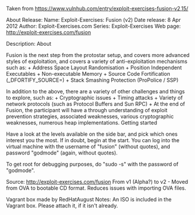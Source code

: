Taken from https://www.vulnhub.com/entry/exploit-exercises-fusion-v2,15/ 

About Release:
    Name: Exploit-Exercises: Fusion (v2)
    Date release: 8 Apr 2012
    Author: Exploit-Exercises.com
    Series: Exploit-Exercises
    Web page: http://exploit-exercises.com/fusion

Description:
About

Fusion is the next step from the protostar setup, and covers more advanced styles of exploitation, and covers a variety of anti-exploitation mechanisms such as: + Address Space Layout Randomisation + Position Independent Executables + Non-executable Memory + Source Code Fortification (_DFORTIFY_SOURCE=) + Stack Smashing Protection (ProPolice / SSP)

In addition to the above, there are a variety of other challenges and things to explore, such as: + Cryptographic issues + Timing attacks + Variety of network protocols (such as Protocol Buffers and Sun RPC) + At the end of Fusion, the participant will have a through understanding of exploit prevention strategies, associated weaknesses, various cryptographic weaknesses, numerous heap implementations.
Getting started

Have a look at the levels available on the side bar, and pick which ones interest you the most. If in doubt, begin at the start. You can log into the virtual machine with the username of "fusion" (without quotes), and password "godmode" (again, without quotes).

To get root for debugging purposes, do "sudo -s" with the password of "godmode".

Source: http://exploit-exercises.com/fusion
From v1 (Alpha?) to v2 - Moved from OVA to bootable CD format. Reduces issues with importing OVA files. 

Vagrant box made by RedHatAugust
Notes:
    An ISO is included in the Vagrant box. Please attach it, if it isn't already.
